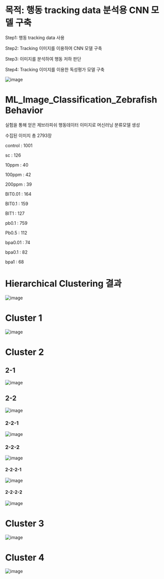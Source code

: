 # 목적: 행동 tracking data 분석용 CNN 모델 구축

Step1: 행동 tracking data 사용

Step2: Tracking 이미지를 이용하여 CNN 모델 구축

Step3: 이미지를 분석하여 행동 저하 판단

Step4: Tracking 이미지를 이용한 독성평가 모델 구축

![image](https://user-images.githubusercontent.com/39324421/116811044-26cd0280-ab82-11eb-9154-51ec3e1a9deb.png)


# ML_Image_Classification_ZebrafishBehavior
실험을 통해 얻은 제브라피쉬 행동데이터 이미지로 머신러닝 분류모델 생성

수집된 이미지 총 2793장

control : 1001

sc : 126

10ppm : 40

100ppm : 42

200ppm : 39

BIT0.01 : 164

BIT0.1 : 159

BIT1 : 127

pb0.1 : 759

Pb0.5 : 112

bpa0.01 : 74

bpa0.1 : 82

bpa1 : 68

# Hierarchical Clustering 결과
![image](https://user-images.githubusercontent.com/39324421/114260296-de9d4300-9a0e-11eb-8870-8bb6a5e1d144.png)

# Cluster 1
![image](https://user-images.githubusercontent.com/39324421/114260043-5b2f2200-9a0d-11eb-9c82-3ae1102b0a38.png)

# Cluster 2
## 2-1
![image](https://user-images.githubusercontent.com/39324421/114260046-5f5b3f80-9a0d-11eb-9fef-b52c30ff797e.png)
## 2-2
![image](https://user-images.githubusercontent.com/39324421/114260117-e3152c00-9a0d-11eb-901a-61330b723522.png)
### 2-2-1
![image](https://user-images.githubusercontent.com/39324421/114260122-eb6d6700-9a0d-11eb-8be5-05c015390a86.png)
### 2-2-2
![image](https://user-images.githubusercontent.com/39324421/114260125-f0cab180-9a0d-11eb-9a06-fbc638f7603b.png)
#### 2-2-2-1
![image](https://user-images.githubusercontent.com/39324421/114260139-f627fc00-9a0d-11eb-8e6c-72ea9ec4568f.png)
#### 2-2-2-2
![image](https://user-images.githubusercontent.com/39324421/114260142-f88a5600-9a0d-11eb-8b0c-0b964c12b597.png)

# Cluster 3
![image](https://user-images.githubusercontent.com/39324421/114260133-f4f6cf00-9a0d-11eb-8fe4-6c220550ed1d.png)

# Cluster 4
![image](https://user-images.githubusercontent.com/39324421/114260124-ef00ee00-9a0d-11eb-8f0e-a41c0e5e4b69.png)

